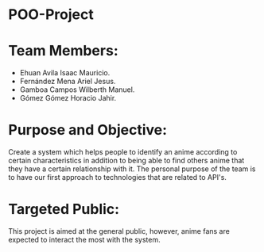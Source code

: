 # POO-Project

# Team Members:
  - Ehuan Avila Isaac Mauricio.
  - Fernández Mena Ariel Jesus.
  - Gamboa Campos Wilberth Manuel.
  - Gómez Gómez Horacio Jahir.
  
# Purpose and Objective:
Create a system which helps people to identify an anime according to certain characteristics in addition to being able to find others anime that they have a certain relationship with it. The personal purpose of the team is to have our first approach to technologies that are related to API's.

# Targeted Public:
This project is aimed at the general public, however, anime fans are expected to interact the most with the system.
